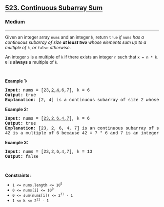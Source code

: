 <h2><a href="https://leetcode.com/problems/continuous-subarray-sum/">523. Continuous Subarray Sum</a></h2><h3>Medium</h3><hr><div><p>Given an integer array <code style="font-family: monospace, Bangla659, sans-serif;">nums</code> and an integer <code style="font-family: monospace, Bangla659, sans-serif;">k</code>, return <code style="font-family: monospace, Bangla659, sans-serif;">true</code> <em>if </em><code style="font-family: monospace, Bangla659, sans-serif;">nums</code><em> has a continuous subarray of size <strong>at least two</strong> whose elements sum up to a multiple of</em> <code style="font-family: monospace, Bangla659, sans-serif;">k</code><em>, or </em><code style="font-family: monospace, Bangla659, sans-serif;">false</code><em> otherwise</em>.</p>

<p>An integer <code style="font-family: monospace, Bangla659, sans-serif;">x</code> is a multiple of <code style="font-family: monospace, Bangla659, sans-serif;">k</code> if there exists an integer <code style="font-family: monospace, Bangla659, sans-serif;">n</code> such that <code style="font-family: monospace, Bangla659, sans-serif;">x = n * k</code>. <code style="font-family: monospace, Bangla659, sans-serif;">0</code> is <strong>always</strong> a multiple of <code style="font-family: monospace, Bangla659, sans-serif;">k</code>.</p>

<p>&nbsp;</p>
<p><strong class="example">Example 1:</strong></p>

<pre style="font-family: SFMono-Regular, Consolas, &quot;Liberation Mono&quot;, Menlo, Courier, monospace, Bangla659, sans-serif;"><strong>Input:</strong> nums = [23,<u>2,4</u>,6,7], k = 6
<strong>Output:</strong> true
<strong>Explanation:</strong> [2, 4] is a continuous subarray of size 2 whose elements sum up to 6.
</pre>

<p><strong class="example">Example 2:</strong></p>

<pre style="font-family: SFMono-Regular, Consolas, &quot;Liberation Mono&quot;, Menlo, Courier, monospace, Bangla659, sans-serif;"><strong>Input:</strong> nums = [<u>23,2,6,4,7</u>], k = 6
<strong>Output:</strong> true
<strong>Explanation:</strong> [23, 2, 6, 4, 7] is an continuous subarray of size 5 whose elements sum up to 42.
42 is a multiple of 6 because 42 = 7 * 6 and 7 is an integer.
</pre>

<p><strong class="example">Example 3:</strong></p>

<pre style="font-family: SFMono-Regular, Consolas, &quot;Liberation Mono&quot;, Menlo, Courier, monospace, Bangla659, sans-serif;"><strong>Input:</strong> nums = [23,2,6,4,7], k = 13
<strong>Output:</strong> false
</pre>

<p>&nbsp;</p>
<p><strong>Constraints:</strong></p>

<ul>
	<li><code style="font-family: monospace, Bangla659, sans-serif;">1 &lt;= nums.length &lt;= 10<sup>5</sup></code></li>
	<li><code style="font-family: monospace, Bangla659, sans-serif;">0 &lt;= nums[i] &lt;= 10<sup>9</sup></code></li>
	<li><code style="font-family: monospace, Bangla659, sans-serif;">0 &lt;= sum(nums[i]) &lt;= 2<sup>31</sup> - 1</code></li>
	<li><code style="font-family: monospace, Bangla659, sans-serif;">1 &lt;= k &lt;= 2<sup>31</sup> - 1</code></li>
</ul>
</div>